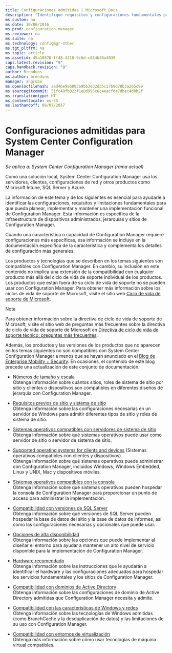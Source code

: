 ```yaml
---
title: Configuraciones admitidas | Microsoft Docs
description: "Identifique requisitos y configuraciones fundamentales para que pueda planear, implementar y mantener una implementación funcional de System Center Configuration Manager."
ms.custom: na
ms.date: 10/06/2016
ms.prod: configuration-manager
ms.reviewer: na
ms.suite: na
ms.technology: configmgr-other
ms.tgt_pltfrm: na
ms.topic: article
ms.assetid: 45a10878-ff48-4318-9c6d-c014b38a4039
caps.latest.revision: "9"
caps.handback.revision: "0"
author: Brenduns
ms.author: brenduns
manager: angrobe
ms.openlocfilehash: aad46e9ab893b9bb3e32d35c17b9678b3a265c99
ms.sourcegitcommit: 51fc48fb023f1e8d995c6c4eacfda7dbec4d0b2f
ms.translationtype: HT
ms.contentlocale: es-ES
ms.lasthandoff: 08/07/2017
---
```

# <a name="supported-configurations-for-system-center-configuration-manager"></a>Configuraciones admitidas para System Center Configuration Manager

*Se aplica a: System Center Configuration Manager (rama actual)*

Como una solución local, System Center Configuration Manager usa los servidores, clientes, configuraciones de red y otros productos como Microsoft Intune, SQL Server y Azure.

La información de este tema y de los siguientes es esencial para ayudarle a identificar las configuraciones, requisitos y limitaciones fundamentales para que pueda planear, implementar y mantener una implementación funcional de Configuration Manager.  Esta información es específica de la infraestructura de dispositivos administrados, jerarquías y sitios de Configuration Manager.

Cuando una característica o capacidad de Configuration Manager requiere configuraciones más específicas, esa información se incluye en la documentación específica de la característica y complementa los detalles de configuración más generales.  

 Los productos y tecnologías que se describen en los temas siguientes son compatibles con Configuration Manager. En cambio, su inclusión en este contenido no implica una extensión de la compatibilidad con cualquier producto más allá del ciclo de vida de soporte individual de los productos. Los productos que están fuera de su ciclo de vida de soporte no se pueden usar con Configuration Manager. Para obtener más información sobre los ciclos de vida de soporte de Microsoft, visite el sitio web [Ciclo de vida de soporte de Microsoft](http://go.microsoft.com/fwlink/p/?LinkId=208270).  

> [!NOTE]  
>  Para obtener información sobre la directiva de ciclo de vida de soporte de Microsoft, visite el sitio web de preguntas más frecuentes sobre la directiva de ciclo de vida de soporte de Microsoft en [Directiva de ciclo de vida de soporte técnico: preguntas más frecuentes](http://go.microsoft.com/fwlink/p/?LinkId=31976).  

 Además, los productos y las versiones de los productos que no aparecen en los temas siguientes no son compatibles con System Center Configuration Manager a menos que se hayan anunciado en el [Blog de Enterprise Mobility + Security](https://blogs.technet.microsoft.com/enterprisemobility/).  En ocasiones, el contenido de este blog precede una actualización de este conjunto de documentación.


-  [Números de tamaño y escala](../../../core/plan-design/configs/size-and-scale-numbers.md)  
Obtenga información sobre cuántos sitios, roles de sistema de sitio por sitio y clientes o dispositivos son compatibles en diferentes diseños de jerarquía con Configuration Manager.

-  [Requisitos previos de sitio y sistema de sitio](../../../core/plan-design/configs/site-and-site-system-prerequisites.md)  
Obtenga información sobre las configuraciones necesarias en un servidor de Windows para admitir diferentes tipos de sitio y roles de sistema de sitio.

-  [Sistemas operativos compatibles con servidores de sistema de sitio](../../../core/plan-design/configs/supported-operating-systems-for-site-system-servers.md)  
Obtenga información sobre qué sistemas operativos puede usar como servidor de sitio o servidor de sistema de sitio.

-  [Supported operating systems for clients and devices](../../../core/plan-design/configs/supported-operating-systems-for-clients-and-devices.md) (Sistemas operativos compatibles con clientes y dispositivos)  
Obtenga información sobre qué sistemas operativos puede administrar con Configuration Manager, incluidos Windows, Windows Embedded, Linux y UNIX, Mac y dispositivos móviles.

-  [Sistemas operativos compatibles con la consola](../../../core/plan-design/configs/supported-operating-systems-consoles.md)  
Obtenga información sobre qué sistemas operativos pueden hospedar la consola de Configuration Manager para proporcionar un punto de acceso para administrar la implementación.  

-  [Compatibilidad con versiones de SQL Server](../../../core/plan-design/configs/support-for-sql-server-versions.md)  
Obtenga información sobre qué versiones de SQL Server pueden hospedar la base de datos del sitio y la base de datos de informes, así como las configuraciones necesarias y opcionales que puede usar.

-  [Opciones de alta disponibilidad](../../../protect/understand/high-availability-options.md)  
Obtenga información sobre las opciones que puede implementar al diseñar el entorno para ayudar a mantener un alto nivel de servicio disponible para la implementación de Configuration Manager.

-  [Hardware recomendado](../../../core/plan-design/configs/recommended-hardware.md)  
Obtenga información sobre las instrucciones que le ayudarán a identificar el hardware y las configuraciones adecuadas para hospedar los servicios fundamentales y los sitios de Configuration Manager.

-  [Compatibilidad con dominios de Active Directory](../../../core/plan-design/configs/support-for-active-directory-domains.md)  
Obtenga información sobre las configuraciones de dominio de Active Directory admitidas que Configuration Manager necesita y admite.

-  [Compatibilidad con las características de Windows y redes](../../../core/plan-design/configs/support-for-windows-features-and-networks.md)  
Obtenga información sobre las tecnologías de Windows admitidas (como BranchCache y la desduplicación de datos) y las limitaciones de su uso con Configuration Manager.

-  [Compatibilidad con entornos de virtualización](../../../core/plan-design/configs/support-for-virtualization-environments.md)  
Obtenga más información sobre cómo usar tecnologías de máquina virtual compatibles.
